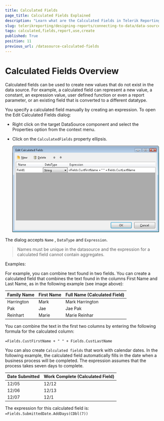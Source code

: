 ```yaml
---
title: Calculated Fields
page_title: Calculated Fields Explained
description: "Learn what are the Calculated Fields in Telerik Reporting and how you may create and use them in your reports."
slug: telerikreporting/designing-reports/connecting-to-data/data-source-components/calculated-fields
tags: calculated,fields,report,use,create
published: True
position: 11
previous_url: /datasource-calculated-fields
---
```


# Calculated Fields Overview

Calculated fields can be used to create new values that do not exist in the data source. For example, a calculated field can represent a new value, a constant, an expression value, user defined function or even a report parameter, or an existing field that is converted to a different datatype.

You specify a calculated field manually by creating an expression. To open the Edit Calculated Fields dialog:

* Right click on the target DataSource component and select the Properties option from the context menu.
* Click on the `CalculatedFields` property ellipsis.

	![The Edit Calculated Fields Dialog in the Report Designer with a sample Expression for the Calculated Field named Field1 of type String](images/CalculatedFields.png)

The dialog accepts `Name` , `DataType` and `Expression`.

> Names must be unique in the datasource and the expression for a calculated field cannot contain aggregates.

Examples:

For example, you can combine text found in two fields. You can create a calculated field that combines the text found in the columns First Name and Last Name, as in the following example (see image above):

| Family Name | First Name | Full Name (Calculated Field) |
| ------ | ------ | ------ |
|Harrington|Mark|Mark Harrington|
|Pak|Jae|Jae Pak|
|Reinhart|Marie|Marie Reinhar|

You can combine the text in the first two columns by entering the following formula for the calculated column:

`=Fields.CustFirstName + " " + Fields.CustLastName`

You can also create `Calculated fields` that work with calendar dates. In the following example, the calculated field automatically fills in the date when a business process will be completed. The expression assumes that the process takes seven days to complete.

| Date Submitted | Work Complete (Calculated Field) |
| ------ | ------ |
|12/05|12/12|
|12/06|12/13|
|12/07|12/1|

The expression for this calculated field is: `=Fields.SubmittedDate.AddDays(CDbl(7))`
